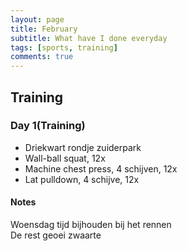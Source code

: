 ```yaml
---
layout: page
title: February
subtitle: What have I done everyday
tags: [sports, training]
comments: true
---
```


## Training

### Day 1(Training)

* Driekwart rondje zuiderpark
* Wall-ball squat, 12x
* Machine chest press, 4 schijven, 12x
* Lat pulldown, 4 schijve, 12x

#### Notes

Woensdag tijd bijhouden bij het rennen  
De rest geoei zwaarte
